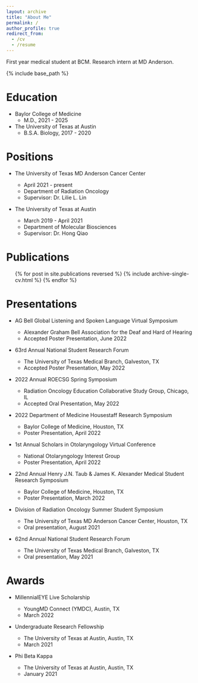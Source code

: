 ```yaml
---
layout: archive
title: "About Me"
permalink: /
author_profile: true
redirect_from:
  - /cv
  - /resume
---
```

First year medical student at BCM. Research intern at MD Anderson.


{% include base_path %}

Education
======
* Baylor College of Medicine
  * M.D., 2021 - 2025
* The University of Texas at Austin
  * B.S.A. Biology, 2017 - 2020

Positions
======
* The University of Texas MD Anderson Cancer Center
  * April 2021 - present
  * Department of Radiation Oncology
  * Supervisor: Dr. Lilie L. Lin

* The University of Texas at Austin
  * March 2019 - April 2021
  * Department of Molecular Biosciences
  * Supervisor: Dr. Hong Qiao

Publications
======
  <ul>{% for post in site.publications reversed %}
    {% include archive-single-cv.html %}
  {% endfor %}</ul>
  
Presentations
======
* AG Bell Global Listening and Spoken Language Virtual Symposium
  * Alexander Graham Bell Association for the Deaf and Hard of Hearing
  * Accepted Poster Presentation, June 2022

* 63rd Annual National Student Research Forum
  * The University of Texas Medical Branch, Galveston, TX
  * Accepted Poster Presentation, May 2022

* 2022 Annual ROECSG Spring Symposium
  * Radiation Oncology Education Collaborative Study Group, Chicago, IL
  * Accepted Oral Presentation, May 2022

* 2022 Department of Medicine Housestaff Research Symposium
  * Baylor College of Medicine, Houston, TX
  * Poster Presentation, April 2022

* 1st Annual Scholars in Otolaryngology Virtual Conference
  * National Otolaryngology Interest Group
  * Poster Presentation, April 2022

* 22nd Annual Henry J.N. Taub & James K. Alexander Medical Student Research Symposium
  * Baylor College of Medicine, Houston, TX
  * Poster Presentation, March 2022

* Division of Radiation Oncology Summer Student Symposium
  * The University of Texas MD Anderson Cancer Center, Houston, TX
  * Oral presentation, August 2021

* 62nd Annual National Student Research Forum
  * The University of Texas Medical Branch, Galveston, TX
  * Oral presentation, May 2021

Awards
======
* MillennialEYE Live Scholarship
  * YoungMD Connect (YMDC), Austin, TX
  * March 2022

* Undergraduate Research Fellowship
  * The University of Texas at Austin, Austin, TX
  * March 2021

* Phi Beta Kappa
  * The University of Texas at Austin, Austin, TX
  * January 2021
